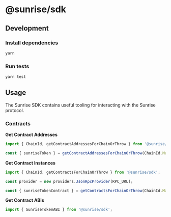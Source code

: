 # @sunrise/sdk

## Development

### Install dependencies

```sh
yarn
```

### Run tests

```sh
yarn test
```

## Usage

The Sunrise SDK contains useful tooling for interacting with the Sunrise protocol.

### Contracts

**Get Contract Addresses**

```ts
import { ChainId, getContractAddressesForChainOrThrow } from '@sunrise/sdk';

const { sunriseToken } = getContractAddressesForChainOrThrow(ChainId.Mainnet);
```

**Get Contract Instances**

```ts
import { ChainId, getContractsForChainOrThrow } from '@sunrise/sdk';

const provider = new providers.JsonRpcProvider(RPC_URL);

const { sunriseTokenContract } = getContractsForChainOrThrow(ChainId.Mainnet, provider);
```

**Get Contract ABIs**

```ts
import { SunriseTokenABI } from '@sunrise/sdk';
```
